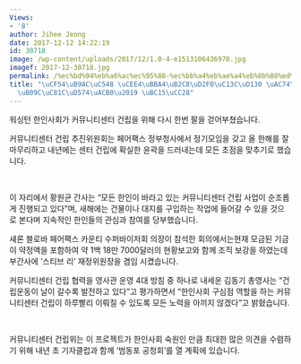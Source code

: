 ```yaml
---
Views:
- '8'
author: Jihee Jeong
date: 2017-12-12 14:22:19
id: 30718
image: /wp-content/uploads/2017/12/1.0-4-e1513106436970.jpg
imagef: 2017-12-30718.jpg
permalink: /%ec%bd%94%eb%a6%ac%ec%95%88-%ec%bb%a4%eb%ae%a4%eb%8b%88%ed%8b%b0%ec%84%bc%ed%84%b0-%ea%b1%b4%eb%a6%bd-%eb%82%9c%ec%a0%9c%ed%95%b4%ea%b2%b0-%eb%b0%95%ec%b0%a8/
title: "\uCF54\uB9AC\uC548 \uCEE4\uBBA4\uB2C8\uD2F0\uC13C\uD130 \uAC74\uB9BD \u2018\
  \uB09C\uC81C\uD574\uACB0\u2019 \uBC15\uCC28"
---
```


워싱턴 한인사회가 커뮤니티센터 건립을 위해 다시 한번 팔을 걷어부쳤습니다.

커뮤니티센터 건립 추진위원회는 페어팩스 정부청사에서 정기모임을 갖고 올 한해를 잘 마무리하고 내년에는 센터 건립에 확실한 윤곽을 드러내는데 모든 초점을 맞추기로 했습니다.

&nbsp;

이 자리에서 황원균 간사는 “모든 한인이 바라고 있는 커뮤니티센터 건립 사업이 순조롭게 진행되고 있다”며, 새해에는 건물이나 대지를 구입하는 작업에 들어갈 수 있을 것으로 본다며 지속적인 한인들의 관심과 참여를 당부했습니다.

섀론 블로바 페어팩스 카운티 수퍼바이저회 의장이 참석한 회의에서는현재 모금된 기금이 약정액을 포함하여 약 1백 18만 7000달러의 현황보고와 함께 조직 보강을 하였는데 부간사에 ‘스티브 리’ 재정위원장을 겸임 시켰습니다.

커뮤니티센터 건립 협력을 영사관 운영 4대 방침 중 하나로 내세운 김동기 총영사는 “건립운동이 날이 갈수록 발전하고 있다”고 평가하면서 “한인사회 구심점 역할을 하는 커뮤니티센터 건립이 하루빨리 이뤄질 수 있도록 모든 노력을 아끼지 않겠다”고 밝혔습니다.

&nbsp;

커뮤니티센터 건립위는 이 프로젝트가 한인사회 숙원인 만큼 최대한 많은 의견을 수렴하기 위해 내년 초 기자클럽과 함께 &#8216;범동포 공청회’를 열 계획에 있습니다.

&nbsp;